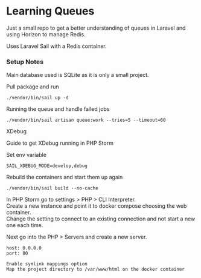 # Learning Queues

Just a small repo to get a better understanding of queues in Laravel and using Horizon to manage Redis.

Uses Laravel Sail with a Redis container.

### Setup Notes

Main database used is SQLite as it is only a small project.

Pull package and run

```
./vendor/bin/sail up -d
```

Running the queue and handle failed jobs
```
./vendor/bin/sail artisan queue:work --tries=5 --timeout=60
```

XDebug

Guide to get XDebug running in PHP Storm

Set env variable
```
SAIL_XDEBUG_MODE=develop,debug
```

Rebuild the containers and start them up again
```
./vendor/bin/sail build --no-cache
```

In PHP Storm go to settings > PHP > CLI Interpreter.  
Create a new instance and point it to docker compose choosing the web container.  
Change the setting to connect to an existing connection and not start a new one each time.  

Next go into the PHP > Servers and create a new server.
```
host: 0.0.0.0
port: 80

Enable symlink mappings option
Map the project directory to /var/www/html on the docker container
```


